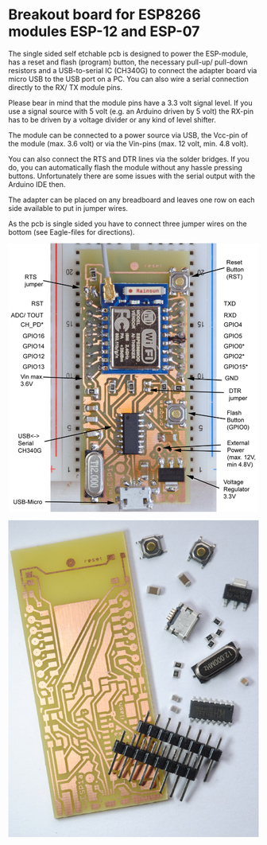 # **Breakout board for ESP8266 modules ESP-12 and ESP-07**
 
The single sided self etchable pcb is designed to power the ESP-module, has a reset and flash (program) button, the necessary pull-up/ pull-down resistors and a USB-to-serial IC (CH340G) to connect the adapter board via micro USB to the USB port on a PC. You can also wire a serial connection directly to the RX/ TX module pins.

Please bear in mind that the module pins have a 3.3 volt signal level. If you use a signal source with 5 volt (e.g. an Arduino driven by 5 volt) the RX-pin has to be driven by a voltage divider or any kind of level shifter.

The module can be connected to a power source via USB, the Vcc-pin of the module (max. 3.6 volt) or via the Vin-pins (max. 12 volt, min. 4.8 volt).

You can also connect the RTS and DTR lines via the solder bridges. If you do, you can automatically flash the module without any hassle pressing buttons. Unfortunately there are some issues with the serial output with the Arduino IDE then.

The adapter can be placed on any breadboard and leaves one row on each side available to put in jumper wires.

As the pcb is single sided you have to connect three jumper wires on the bottom (see Eagle-files for directions).

![image](/images/Board_ESP8266.jpg )

![image](/images/Kit.jpg )

